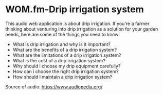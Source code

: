 # WOM.fm-Drip irrigation system

This audio web application is about drip irrigation.
If you're a farmer thinking about venturing into drip irrigation as a solution for your garden needs, here are some of the things you need to know:

- What is drip irrigation and why is it important?
- What are the benefits of a drip irrigation system?
- What are the limitations of a drip irrigation system?
- What is the cost of a drip irrigation system?
- Why should i choose my drip equipment carefully?
- How can i choose the right drip irrigation system?
- How should i maintain a drip irrigation system?

Source of audio: https://www.audiopedia.org/ 
